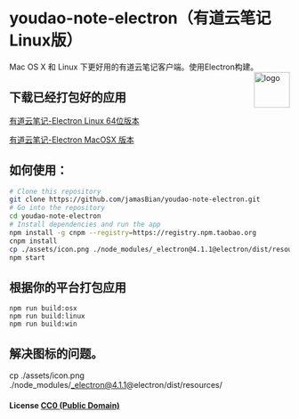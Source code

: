 # youdao-note-electron（有道云笔记Linux版）

Mac OS X 和 Linux 下更好用的有道云笔记客户端。使用Electron构建。<img src="assets/icon.png" alt="logo" height="64" align="right" />

## 下载已经打包好的应用
[有道云笔记-Electron Linux 64位版本](https://github.com/jamasBian/youdao-note-electron/releases/download/1.1.1/Youdao-Note-Electron-linux-x64.zip)

[有道云笔记-Electron MacOSX 版本](https://github.com/jamasBian/youdao-note-electron/releases/download/1.1.1/Youdao-Note-Electron-darwin-x64.zip)

## 如何使用：

```bash
# Clone this repository
git clone https://github.com/jamasBian/youdao-note-electron.git
# Go into the repository
cd youdao-note-electron
# Install dependencies and run the app
npm install -g cnpm --registry=https://registry.npm.taobao.org
cnpm install 
cp ./assets/icon.png ./node_modules/_electron@4.1.1@electron/dist/resources/
npm start
```

## 根据你的平台打包应用

``` shell
npm run build:osx
npm run build:linux
npm run build:win
```



## 解决图标的问题。
cp ./assets/icon.png ./node_modules/_electron@4.1.1@electron/dist/resources/
#### License [CC0 (Public Domain)](LICENSE.md)
